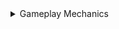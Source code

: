 <details>
  
  <summary>Gameplay Mechanics</summary>
  &#10240;
  
#### [Better Access Point Hacking Netrunner Rewards](https://www.nexusmods.com/cyberpunk2077/mods/10355) by [rfuzzo](https://www.nexusmods.com/cyberpunk2077/users/16300749)

Adds netrunner specific temporary buffs to the player after successfully hacking an access point and completing levels of the minigame

- **+2 max RAM for 10 minutes** solving tier I
- **+2 max RAM for 10 minutes and +50% RAM recovery rate for 7.5 minutes** solving tier II
- **+20% Quickhack upload speed for 5 minutes** solving tier III

Rewards are additive

#### [Body Shield](https://www.nexusmods.com/cyberpunk2077/mods/10533) by [Seijax](https://www.nexusmods.com/cyberpunk2077/users/53009476)

Picking up a body will function as a shield for V giving an extra layer of protection against upcoming bullets

#### [Buttslinger Quickmelee](https://www.nexusmods.com/cyberpunk2077/mods/10556) by [Seijax](https://www.nexusmods.com/cyberpunk2077/users/53009476)

Your ranged quickmelee attack stun opens enemies to grabs and finishers

#### [Keep Drawing The Line](https://www.nexusmods.com/cyberpunk2077/mods/7198) by [Seijax](https://www.nexusmods.com/cyberpunk2077/users/53009476)

#### WTNC

**test**

#### THING

**test**

#### [Movement Unclunkifier](https://www.nexusmods.com/cyberpunk2077/mods/9899) by [TheHoss2](https://www.nexusmods.com/cyberpunk2077/users/54717832)

Adds a solution to several issues with Cyberpunk 2077's movement to allow less "clunky" movement, removing the sprint block when it would get in the way, disabling the automatic walk untoggle, and adjusting the slide crouch
  
  &#10240;
  
</details>
